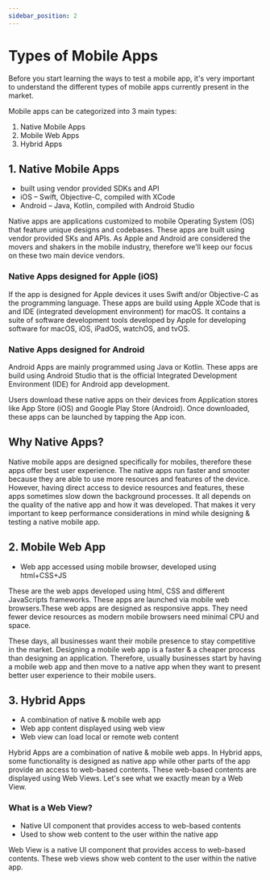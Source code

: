 ```yaml
---
sidebar_position: 2
---
```


# Types of Mobile Apps

Before you start learning the ways to test a mobile app, it's very important to understand the different types of mobile apps currently present in the market.

Mobile apps can be categorized into 3 main types:

1. Native Mobile Apps
2. Mobile Web Apps
3. Hybrid Apps

##	1. Native Mobile Apps
- built using vendor provided SDKs and API
- iOS – Swift, Objective-C, compiled with XCode
- Android – Java, Kotlin, compiled with Android Studio

Native apps are applications customized to mobile Operating System (OS) that feature unique designs and codebases. These apps are built using vendor provided SKs and APIs. As Apple and Android are considered the movers and shakers in the mobile industry, therefore we'll keep our focus on these two main device vendors. 

### Native Apps designed for Apple (iOS)
If the app is designed for Apple devices it uses Swift and/or Objective-C as the programming language. These apps are build using Apple XCode that is and IDE (integrated development environment) for macOS. It contains a suite of software development tools developed by Apple for developing software for macOS, iOS, iPadOS, watchOS, and tvOS. 

### Native Apps designed for Android
Android Apps are mainly programmed using Java or Kotlin. These apps are build using Android Studio that is the official Integrated Development Environment (IDE) for Android app development. 

Users download these native apps on their devices from Application stores like App Store (iOS) and Google Play Store (Android). Once downloaded, these apps can be launched by tapping the App icon.

## Why Native Apps?
Native mobile apps are designed specifically for mobiles, therefore these apps offer best user experience. 
The native apps run faster and smooter because they are able to use more resources and features of the device. However, having direct access to device resources and features, these apps sometimes slow down the background processes. It all depends on the quality of the native app and how it was developed. That makes it very important to keep performance considerations in mind while designing & testing a native mobile app.

## 2. Mobile Web App
- Web app accessed using mobile browser, developed using html+CSS+JS

These are the web apps developed using html, CSS and different JavaScripts frameworks. These apps are launched via mobile web browsers.These web apps are designed as responsive apps. They need fewer device resources as modern mobile browsers need minimal CPU and space.

These days, all businesses want their mobile presence to stay competitive in the market. Designing a mobile web app is a faster & a cheaper process than designing an application. Therefore, usually businesses start by having a mobile web app and then move to a native app when they want to present better user experience to their mobile users.

##	3. Hybrid Apps
- A combination of native & mobile web app
- Web app content displayed using web view
- Web view can load local or remote web content

Hybrid Apps are a combination of native & mobile web apps. In Hybrid apps, some functionality is designed as native app while other parts of the app provide an access to web-based contents. These web-based contents are displayed using Web Views. Let's see what we exactly mean by a Web View.

### What is a Web View?
-	Native UI component that provides access to web-based contents
-	Used to show web content to the user within the native app

Web View is a native UI component that provides access to web-based contents. These web views show web content to the user within the native app.